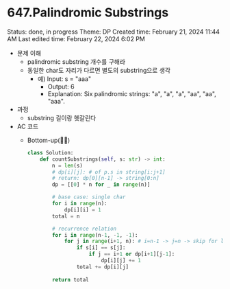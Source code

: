 # 647.Palindromic Substrings

Status: done, in progress
Theme: DP
Created time: February 21, 2024 11:44 AM
Last edited time: February 22, 2024 6:02 PM

- 문제 이해
    - palindromic substring 개수를 구해라
    - 동일한 char도 자리가 다르면 별도의 substring으로 생각
        - 예) Input: s = "aaa"
            - Output: 6
            - Explanation: Six palindromic strings: "a", "a", "a", "aa", "aa", "aaa".
- 과정
    - substring 길이랑 헷갈린다
- AC 코드
    - Bottom-up(🪇🐢)
        
        ```python
        class Solution:
            def countSubstrings(self, s: str) -> int:
                n = len(s)
                # dp[i][j]: # of p.s in string[i:j+1]
                # return: dp[0][n-1] -> string[0:n]
                dp = [[0] * n for _ in range(n)] 
        
                # base case: single char
                for i in range(n):
                    dp[i][i] = 1 
                total = n
        
                # recurrence relation
                for i in range(n-1, -1, -1): 
                    for j in range(i+1, n): # i=n-1 -> j=n -> skip for loop 
                        if s[i] == s[j]:
                            if j == i+1 or dp[i+1][j-1]:
                                dp[i][j] += 1
                        total += dp[i][j]
                
                return total
        ```